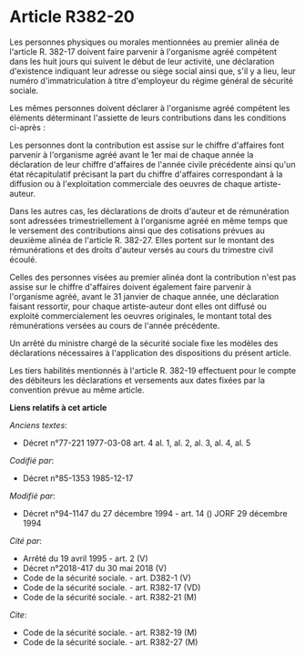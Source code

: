 # Article R382-20

Les personnes physiques ou morales mentionnées au premier alinéa de l'article R. 382-17 doivent faire parvenir à l'organisme
agréé compétent dans les huit jours qui suivent le début de leur activité, une déclaration d'existence indiquant leur adresse
ou siège social ainsi que, s'il y a lieu, leur numéro d'immatriculation à titre d'employeur du régime général de sécurité
sociale. 

Les mêmes personnes doivent déclarer à l'organisme agréé compétent les éléments déterminant l'assiette de leurs contributions
dans les conditions ci-après : 

Les personnes dont la contribution est assise sur le chiffre d'affaires font parvenir à l'organisme agréé avant le 1er mai de
chaque année    la déclaration de leur chiffre d'affaires de l'année civile précédente ainsi qu'un état récapitulatif
précisant la part du chiffre d'affaires correspondant à la diffusion ou à l'exploitation commerciale des oeuvres de chaque
artiste-auteur. 

Dans les autres cas, les déclarations de droits d'auteur et de rémunération sont adressées trimestriellement à l'organisme
agréé en même temps que le versement des contributions ainsi que des cotisations prévues au deuxième alinéa de l'article R.
382-27. Elles portent sur le montant des rémunérations et des droits d'auteur versés au cours du trimestre civil écoulé. 

Celles des personnes visées au premier alinéa dont la contribution n'est pas assise sur le chiffre d'affaires doivent
également faire parvenir à l'organisme agréé, avant le 31 janvier de chaque année, une déclaration faisant ressortir, pour
chaque artiste-auteur dont elles ont diffusé ou exploité commercialement les oeuvres originales, le montant total des
rémunérations versées au cours de l'année précédente. 

Un arrêté du ministre chargé de la sécurité sociale fixe les modèles des déclarations nécessaires à l'application des
dispositions du présent article. 

Les tiers habilités mentionnés à l'article R. 382-19 effectuent pour le compte des débiteurs les déclarations et versements
aux dates fixées par la convention prévue au même article.

**Liens relatifs à cet article**

_Anciens textes_:

  - Décret n°77-221 1977-03-08 art. 4 al. 1, al. 2, al. 3, al. 4, al. 5

_Codifié par_:

  - Décret n°85-1353 1985-12-17

_Modifié par_:

  - Décret n°94-1147 du 27 décembre 1994 - art. 14 () JORF 29 décembre 1994

_Cité par_:

  - Arrêté du 19 avril 1995 - art. 2 (V)
  - Décret n°2018-417 du 30 mai 2018 (V)
  - Code de la sécurité sociale. - art. D382-1 (V)
  - Code de la sécurité sociale. - art. R382-17 (VD)
  - Code de la sécurité sociale. - art. R382-21 (M)

_Cite_:

  - Code de la sécurité sociale. - art. R382-19 (M)
  - Code de la sécurité sociale. - art. R382-27 (M)
